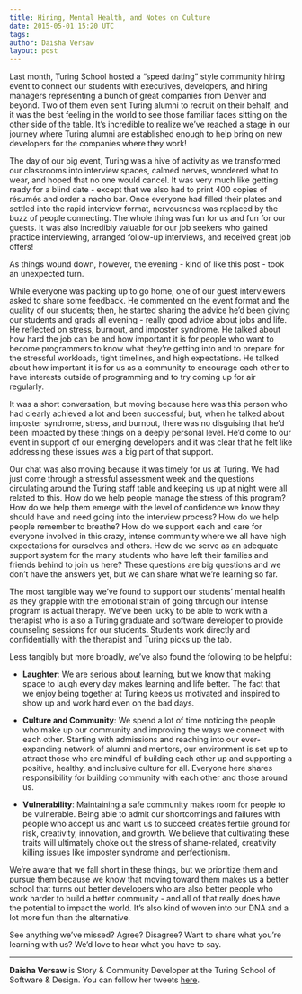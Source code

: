 ```yaml
---
title: Hiring, Mental Health, and Notes on Culture
date: 2015-05-01 15:20 UTC
tags:
author: Daisha Versaw
layout: post
---
```


Last month, Turing School hosted a “speed dating” style community hiring event to connect our students with executives, developers, and hiring managers representing a bunch of great companies from Denver and beyond. Two of them even sent Turing alumni to recruit on their behalf, and it was the best feeling in the world to see those familiar faces sitting on the other side of the table. It’s incredible to realize we’ve reached a stage in our journey where Turing alumni are established enough to help bring on new developers for the companies where they work!

The day of our big event, Turing was a hive of activity as we transformed our classrooms into interview spaces, calmed nerves, wondered what to wear, and hoped that no one would cancel. It was very much like getting ready for a blind date - except that we also had to print 400 copies of résumés and order a nacho bar. Once everyone had filled their plates and settled into the rapid interview format, nervousness was replaced by the buzz of people connecting. The whole thing was fun for us and fun for our guests. It was also incredibly valuable for our job seekers who gained practice interviewing, arranged follow-up interviews, and received great job offers!

As things wound down, however, the evening - kind of like this post - took an unexpected turn.

While everyone was packing up to go home, one of our guest interviewers asked to share some feedback. He commented on the event format and the quality of our students; then, he started sharing the advice he’d been giving our students and grads all evening - really good advice about jobs and life. He reflected on stress, burnout, and imposter syndrome. He talked about how hard the job can be and how important it is for people who want to become programmers to know what they’re getting into and to prepare for the stressful workloads, tight timelines, and high expectations. He talked about how important it is for us as a community to encourage each other to have interests outside of programming and to try coming up for air regularly.  

It was a short conversation, but moving because here was this person who had clearly achieved a lot and been successful; but, when he talked about imposter syndrome, stress, and burnout, there was no disguising that he’d been impacted by these things on a deeply personal level. He’d come to our event in support of our emerging developers and it was clear that he felt like addressing these issues was a big part of that support.

Our chat was also moving because it was timely for us at Turing. We had just come through a stressful assessment week and the questions circulating around the Turing staff table and keeping us up at night were all related to this. How do we help people manage the stress of this program? How do we help them emerge with the level of confidence we know they should have and need going into the interview process? How do we help people remember to breathe? How do we support each and care for everyone involved in this crazy, intense community where we all have high expectations for ourselves and others. How do we serve as an adequate support system for the many students who have left their families and friends behind to join us here? These questions are big questions and we don’t have the answers yet, but we can share what we’re learning so far.

The most tangible way we’ve found to support our students’ mental health as they grapple with the emotional strain of going through our intense program is actual therapy. We’ve been lucky to be able to work with a therapist who is also a Turing graduate and software developer to provide counseling sessions for our students. Students work directly and confidentially with the therapist and Turing picks up the tab.

Less tangibly but more broadly, we’ve also found the following to be helpful:

* **Laughter**: We are serious about learning, but we know that making space to laugh every day makes learning and life better. The fact that we enjoy being together at Turing keeps us motivated and inspired to show up and work hard even on the bad days.

* **Culture and Community**: We spend a lot of time noticing the people who make up our community and improving the ways we connect with each other. Starting with admissions and reaching into our ever-expanding network of alumni and mentors, our environment is set up to attract those who are mindful of building each other up and supporting a positive, healthy, and inclusive culture for all. Everyone here shares responsibility for building community with each other and those around us.

* **Vulnerability**: Maintaining a safe community makes room for people to be vulnerable. Being able to admit our shortcomings and failures with people who accept us and want us to succeed creates fertile ground for risk, creativity, innovation, and growth. We believe that cultivating these traits will ultimately choke out the stress of shame-related, creativity killing issues like imposter syndrome and perfectionism.

We’re aware that we fall short in these things, but we prioritize them and pursue them because we know that moving toward them makes us a better school that turns out better developers who are also better people who work harder to build a better community - and all of that really does have the potential to impact the world. It’s also kind of woven into our DNA and a lot more fun than the alternative.

See anything we’ve missed? Agree? Disagree? Want to share what you’re learning with us? We’d love to hear what you have to say.

---
**Daisha Versaw** is Story & Community Developer at the Turing School of Software & Design. You can follow her tweets [here](https://twitter.com/daishaversaw).
